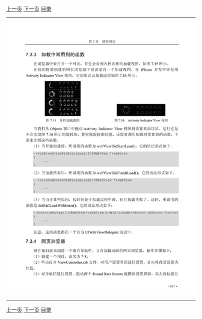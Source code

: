 [上一页](178.md) [下一页](180.md) [目录](../README.md)

***

![179](../images/179.png)

***

[上一页](178.md) [下一页](180.md) [目录](../README.md)